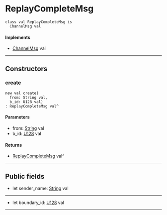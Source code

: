 # ReplayCompleteMsg

```pony
class val ReplayCompleteMsg is
  ChannelMsg val
```

#### Implements

* [ChannelMsg](wallaroo-core-messages-ChannelMsg) val

---

## Constructors

### create

```pony
new val create(
  from: String val,
  b_id: U128 val)
: ReplayCompleteMsg val^
```
#### Parameters

*   from: [String](builtin-String) val
*   b_id: [U128](builtin-U128) val

#### Returns

* [ReplayCompleteMsg](wallaroo-core-messages-ReplayCompleteMsg) val^

---

## Public fields

* let sender_name: [String](builtin-String) val

---

* let boundary_id: [U128](builtin-U128) val

---

